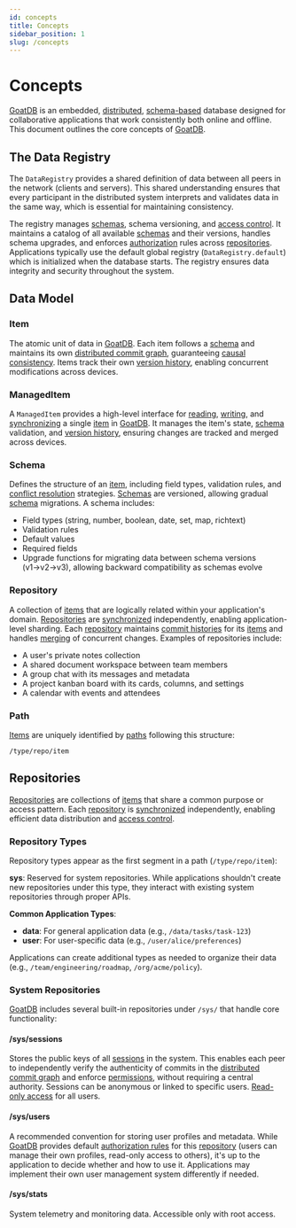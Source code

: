 ```yaml
---
id: concepts
title: Concepts
sidebar_position: 1
slug: /concepts
---
```



# Concepts

[GoatDB](/) is an embedded, [distributed](/architecture),
[schema-based](/schema) database designed for collaborative applications that
work consistently both online and offline. This document outlines the core
concepts of [GoatDB](/).

## The Data Registry

The `DataRegistry` provides a shared definition of data between all peers in the
network (clients and servers). This shared understanding ensures that every
participant in the distributed system interprets and validates data in the same
way, which is essential for maintaining consistency.

The registry manages [schemas](/schema), schema versioning, and
[access control](/authorization). It maintains a catalog of all available
[schemas](/schema) and their versions, handles schema upgrades, and enforces
[authorization](/authorization) rules across [repositories](/repositories).
Applications typically use the default global registry (`DataRegistry.default`)
which is initialized when the database starts. The registry ensures data
integrity and security throughout the system.

## Data Model

### Item

The atomic unit of data in [GoatDB](/). Each item follows a [schema](/schema)
and maintains its own [distributed commit graph](/commit-graph), guaranteeing
[causal consistency](https://en.wikipedia.org/wiki/Causal_consistency). Items
track their own [version history](/commit-graph), enabling concurrent
modifications across devices.

### ManagedItem

A `ManagedItem` provides a high-level interface for [reading](/read-write-data),
[writing](/read-write-data), and [synchronizing](/sync) a single
[item](/concepts#item) in [GoatDB](/). It manages the item's state,
[schema](/schema) validation, and [version history](/commit-graph), ensuring
changes are tracked and merged across devices.

### Schema

Defines the structure of an [item](#item), including field types, validation
rules, and [conflict resolution](/conflict-resolution) strategies.
[Schemas](/schema) are versioned, allowing gradual [schema](/schema) migrations.
A schema includes:

- Field types (string, number, boolean, date, set, map, richtext)
- Validation rules
- Default values
- Required fields
- Upgrade functions for migrating data between schema versions (v1→v2→v3),
  allowing backward compatibility as schemas evolve

### Repository

A collection of [items](#item) that are logically related within your
application's domain. [Repositories](/repositories) are [synchronized](/sync)
independently, enabling application-level sharding. Each
[repository](/repositories) maintains [commit histories](/commit-graph) for its
[items](#item) and handles [merging](/conflict-resolution) of concurrent
changes. Examples of repositories include:

- A user's private notes collection
- A shared document workspace between team members
- A group chat with its messages and metadata
- A project kanban board with its cards, columns, and settings
- A calendar with events and attendees

### Path

[Items](#item) are uniquely identified by [paths](#path) following this
structure:

```
/type/repo/item
```

## Repositories

[Repositories](/repositories) are collections of [items](#item) that share a
common purpose or access pattern. Each [repository](/repositories) is
[synchronized](/sync) independently, enabling efficient data distribution and
[access control](/authorization).

### Repository Types

Repository types appear as the first segment in a path (`/type/repo/item`):

**sys**: Reserved for system repositories. While applications shouldn't create
new repositories under this type, they interact with existing system
repositories through proper APIs.

**Common Application Types**:

- **data**: For general application data (e.g., `/data/tasks/task-123`)
- **user**: For user-specific data (e.g., `/user/alice/preferences`)

Applications can create additional types as needed to organize their data (e.g.,
`/team/engineering/roadmap`, `/org/acme/policy`).

### System Repositories

[GoatDB](https://goatdb.dev/) includes several built-in repositories under
`/sys/` that handle core functionality:

#### /sys/sessions

Stores the public keys of all [sessions](/sessions) in the system. This enables
each peer to independently verify the authenticity of commits in the
[distributed commit graph](/commit-graph) and enforce
[permissions](/authorization), without requiring a central authority. Sessions
can be anonymous or linked to specific users.
[Read-only access](/authorization#built-in-rules) for all users.

#### /sys/users

A recommended convention for storing user profiles and metadata. While
[GoatDB](https://goatdb.dev/) provides default
[authorization rules](/authorization) for this [repository](/repositories)
(users can manage their own profiles, read-only access to others), it's up to
the application to decide whether and how to use it. Applications may implement
their own user management system differently if needed.

#### /sys/stats

System telemetry and monitoring data. Accessible only with root access.
